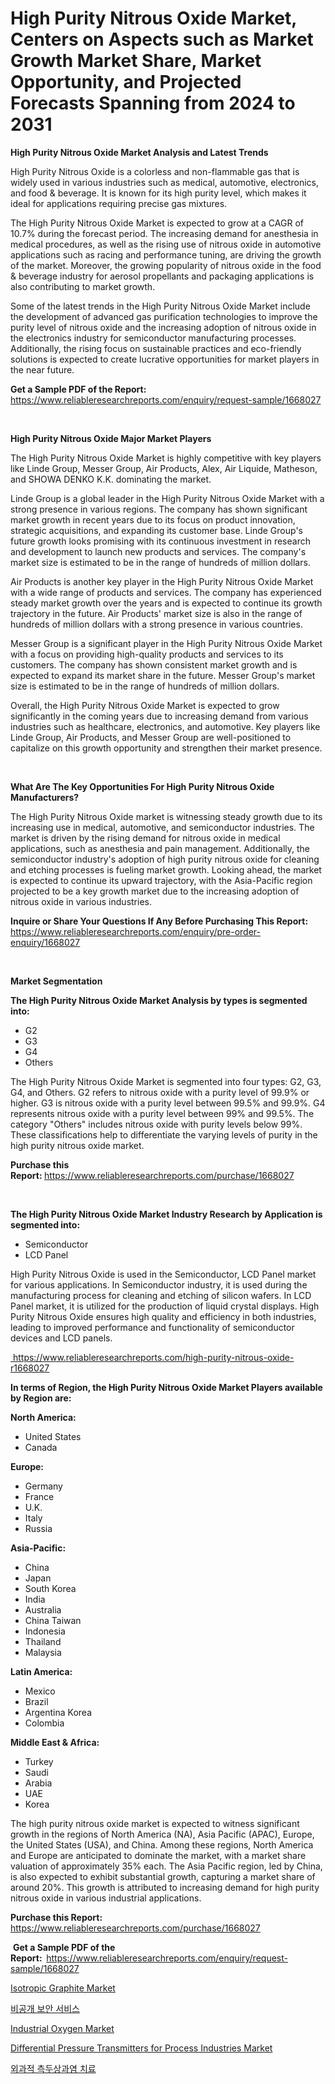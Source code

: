 <p><h1>High Purity Nitrous Oxide Market, Centers on Aspects such as Market Growth Market Share, Market Opportunity, and Projected Forecasts Spanning from 2024 to 2031</h1></p><p><strong>High Purity Nitrous Oxide Market Analysis and Latest Trends</strong></p>
<p><p>High Purity Nitrous Oxide is a colorless and non-flammable gas that is widely used in various industries such as medical, automotive, electronics, and food & beverage. It is known for its high purity level, which makes it ideal for applications requiring precise gas mixtures.</p><p>The High Purity Nitrous Oxide Market is expected to grow at a CAGR of 10.7% during the forecast period. The increasing demand for anesthesia in medical procedures, as well as the rising use of nitrous oxide in automotive applications such as racing and performance tuning, are driving the growth of the market. Moreover, the growing popularity of nitrous oxide in the food & beverage industry for aerosol propellants and packaging applications is also contributing to market growth.</p><p>Some of the latest trends in the High Purity Nitrous Oxide Market include the development of advanced gas purification technologies to improve the purity level of nitrous oxide and the increasing adoption of nitrous oxide in the electronics industry for semiconductor manufacturing processes. Additionally, the rising focus on sustainable practices and eco-friendly solutions is expected to create lucrative opportunities for market players in the near future.</p></p>
<p><strong>Get a Sample PDF of the Report:&nbsp;</strong> <a href="https://www.reliableresearchreports.com/enquiry/request-sample/1668027">https://www.reliableresearchreports.com/enquiry/request-sample/1668027</a></p>
<p>&nbsp;</p>
<p><strong>High Purity Nitrous Oxide Major Market Players</strong></p>
<p><p>The High Purity Nitrous Oxide Market is highly competitive with key players like Linde Group, Messer Group, Air Products, Alex, Air Liquide, Matheson, and SHOWA DENKO K.K. dominating the market. </p><p>Linde Group is a global leader in the High Purity Nitrous Oxide Market with a strong presence in various regions. The company has shown significant market growth in recent years due to its focus on product innovation, strategic acquisitions, and expanding its customer base. Linde Group's future growth looks promising with its continuous investment in research and development to launch new products and services. The company's market size is estimated to be in the range of hundreds of million dollars.</p><p>Air Products is another key player in the High Purity Nitrous Oxide Market with a wide range of products and services. The company has experienced steady market growth over the years and is expected to continue its growth trajectory in the future. Air Products' market size is also in the range of hundreds of million dollars with a strong presence in various countries.</p><p>Messer Group is a significant player in the High Purity Nitrous Oxide Market with a focus on providing high-quality products and services to its customers. The company has shown consistent market growth and is expected to expand its market share in the future. Messer Group's market size is estimated to be in the range of hundreds of million dollars.</p><p>Overall, the High Purity Nitrous Oxide Market is expected to grow significantly in the coming years due to increasing demand from various industries such as healthcare, electronics, and automotive. Key players like Linde Group, Air Products, and Messer Group are well-positioned to capitalize on this growth opportunity and strengthen their market presence.</p></p>
<p>&nbsp;</p>
<p><strong>What Are The Key Opportunities For High Purity Nitrous Oxide Manufacturers?</strong></p>
<p><p>The High Purity Nitrous Oxide market is witnessing steady growth due to its increasing use in medical, automotive, and semiconductor industries. The market is driven by the rising demand for nitrous oxide in medical applications, such as anesthesia and pain management. Additionally, the semiconductor industry's adoption of high purity nitrous oxide for cleaning and etching processes is fueling market growth. Looking ahead, the market is expected to continue its upward trajectory, with the Asia-Pacific region projected to be a key growth market due to the increasing adoption of nitrous oxide in various industries.</p></p>
<p><strong>Inquire or Share Your Questions If Any Before Purchasing This Report:</strong> <a href="https://www.reliableresearchreports.com/enquiry/pre-order-enquiry/1668027">https://www.reliableresearchreports.com/enquiry/pre-order-enquiry/1668027</a></p>
<p>&nbsp;</p>
<p><strong>Market Segmentation</strong></p>
<p><strong>The High Purity Nitrous Oxide Market Analysis by types is segmented into:</strong></p>
<p><ul><li>G2</li><li>G3</li><li>G4</li><li>Others</li></ul></p>
<p><p>The High Purity Nitrous Oxide Market is segmented into four types: G2, G3, G4, and Others. G2 refers to nitrous oxide with a purity level of 99.9% or higher. G3 is nitrous oxide with a purity level between 99.5% and 99.9%. G4 represents nitrous oxide with a purity level between 99% and 99.5%. The category "Others" includes nitrous oxide with purity levels below 99%. These classifications help to differentiate the varying levels of purity in the high purity nitrous oxide market.</p></p>
<p><strong>Purchase this Report:&nbsp;</strong><a href="https://www.reliableresearchreports.com/purchase/1668027">https://www.reliableresearchreports.com/purchase/1668027</a></p>
<p>&nbsp;</p>
<p><strong>The High Purity Nitrous Oxide Market Industry Research by Application is segmented into:</strong></p>
<p><ul><li>Semiconductor</li><li>LCD Panel</li></ul></p>
<p><p>High Purity Nitrous Oxide is used in the Semiconductor, LCD Panel market for various applications. In Semiconductor industry, it is used during the manufacturing process for cleaning and etching of silicon wafers. In LCD Panel market, it is utilized for the production of liquid crystal displays. High Purity Nitrous Oxide ensures high quality and efficiency in both industries, leading to improved performance and functionality of semiconductor devices and LCD panels.</p></p>
<p><a href="https://www.reliableresearchreports.com/high-purity-nitrous-oxide-r1668027">&nbsp;https://www.reliableresearchreports.com/high-purity-nitrous-oxide-r1668027</a></p>
<p><strong>In terms of Region, the High Purity Nitrous Oxide Market Players available by Region are:</strong></p>
<p>
    <p> <strong> North America: </strong>
        <ul>
            <li>United States</li>
            <li>Canada</li>
        </ul>
        </p> 
    <p> <strong> Europe: </strong>
        <ul>
            <li>Germany</li>
            <li>France</li>
            <li>U.K.</li>
            <li>Italy</li>
            <li>Russia</li>
        </ul>
        </p> 
    <p> <strong> Asia-Pacific: </strong>
        <ul>
            <li>China</li>
            <li>Japan</li>
            <li>South Korea</li>
            <li>India</li>
            <li>Australia</li>
            <li>China Taiwan</li>
            <li>Indonesia</li>
            <li>Thailand</li>
            <li>Malaysia</li>
        </ul>
        </p> 
    <p> <strong> Latin America: </strong>
        <ul>
            <li>Mexico</li>
            <li>Brazil</li>
            <li>Argentina Korea</li>
            <li>Colombia</li>
        </ul>
        </p> 
    <p> <strong> Middle East & Africa: </strong>
        <ul>
            <li>Turkey</li>
            <li>Saudi</li>
            <li>Arabia</li>
            <li>UAE</li>
            <li>Korea</li>
        </ul>
    </p>
    </p>
<p><p>The high purity nitrous oxide market is expected to witness significant growth in the regions of North America (NA), Asia Pacific (APAC), Europe, the United States (USA), and China. Among these regions, North America and Europe are anticipated to dominate the market, with a market share valuation of approximately 35% each. The Asia Pacific region, led by China, is also expected to exhibit substantial growth, capturing a market share of around 20%. This growth is attributed to increasing demand for high purity nitrous oxide in various industrial applications.</p></p>
<p><strong>Purchase this Report: </strong><a href="https://www.reliableresearchreports.com/purchase/1668027">https://www.reliableresearchreports.com/purchase/1668027</a></p>
<p>&nbsp;<strong>Get a Sample PDF of the Report:&nbsp;&nbsp;</strong><a href="https://www.reliableresearchreports.com/enquiry/request-sample/1668027">https://www.reliableresearchreports.com/enquiry/request-sample/1668027</a></p>
<p><strong></strong></p>
<p><p><a href="https://www.linkedin.com/pulse/isotropic-graphite-market-research-report-forecast-growth-t6nuf?trackingId=U96hh1%2FFTASa%2BM9BxcwwLA%3D%3D">Isotropic Graphite Market</a></p><p><a href="https://github.com/bunxhcci35271755/Market-Research-Report-List-4/blob/main/959795282996.md">비공개 보안 서비스</a></p><p><a href="https://www.linkedin.com/pulse/industrial-genius-market-qeepf?trackingId=2KejrP7gS2mG5VIu2yCHAw%3D%3D">Industrial Oxygen Market</a></p><p><a href="https://github.com/yazulaeha/Market-Research-Report-List-1/blob/main/differential-pressure-transmitters-for-process-industries-market.md">Differential Pressure Transmitters for Process Industries Market</a></p><p><a href="https://github.com/mofijurk071/Market-Research-Report-List-2/blob/main/991581682995.md">외과적 측두상과염 치료</a></p></p>